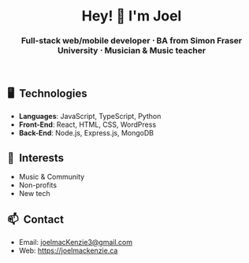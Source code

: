 <h1 align="center">Hey! 👋 I'm Joel</h1>

<h3 align="center">Full-stack web/mobile developer ⋅ BA from Simon Fraser University ⋅ Musician & Music teacher</h3>
<p>&nbsp</p>


<h2> 🖥️&nbsp&nbspTechnologies</h2> 

- <b>Languages</b>: JavaScript, TypeScript, Python
- <b>Front-End</b>: React, HTML, CSS, WordPress
- <b>Back-End</b>: Node.js, Express.js, MongoDB


<h2> 🔭&nbsp&nbspInterests</h2> 

- Music & Community
- Non-profits
- New tech

<h2>📫&nbsp&nbspContact</h2>
<p></p>

- Email: [joelmacKenzie3@gmail.com](mailto:joelmackenzie3@gmail.com)
- Web: https://joelmackenzie.ca
